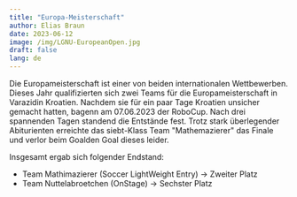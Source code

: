 ```yaml
---
title: "Europa-Meisterschaft"
author: Elias Braun
date: 2023-06-12
image: /img/LGNU-EuropeanOpen.jpg
draft: false
lang: de
---
```


Die Europameisterschaft ist einer von beiden internationalen
Wettbewerben. Dieses Jahr qualifizierten sich zwei Teams
für die Europameisterschaft in Varazidin Kroatien. 
Nachdem sie für ein paar Tage Kroatien unsicher gemacht hatten, bagenn 
am 07.06.2023 der RoboCup. Nach drei spannenden Tagen standend die Entstände
fest. 
Trotz stark überlegender Abiturienten erreichte das siebt-Klass Team
"Mathemazierer" das Finale und verlor beim Goalden Goal dieses leider.

Insgesamt ergab sich folgender Endstand:

 - Team Mathimazierer (Soccer LightWeight Entry) &rarr; Zweiter Platz
 - Team Nuttelabroetchen (OnStage) &rarr; Sechster Platz